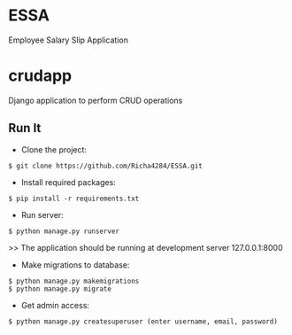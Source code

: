 # ESSA
Employee Salary Slip Application
# crudapp
Django application to perform CRUD operations

## Run It
* Clone the project:
```
$ git clone https://github.com/Richa4284/ESSA.git
```

* Install required packages:
```
$ pip install -r requirements.txt
```

* Run server:
```
$ python manage.py runserver
```
<p>>> The application should be running at development server 127.0.0.1:8000</p>

* Make migrations to database:
```
$ python manage.py makemigrations
$ python manage.py migrate
```

* Get admin access:
```
$ python manage.py createsuperuser (enter username, email, password)
```